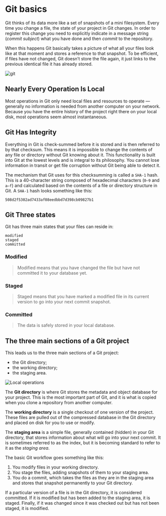 # Git basics

Git thinks of its data more like a set of snapshots of a mini filesystem. Every time you change a file, the state of your project in Git changes.
In order to register this change you need to explicitly indicate in a message string (_commit subject_) what you have done and then _commit_ to the repository.

When this happens Git basically takes a picture of what all your files look like at that moment and stores a reference to that snapshot.
To be efficient, if files have not changed, Git doesn’t store the file again, it just links to the previous identical file it has already stored.

![git](https://git-scm.com/figures/18333fig0105-tn.png)

## Nearly Every Operation Is Local

Most operations in Git only need local files and resources to operate — generally no information is needed from another computer on your network.
Because you have the entire history of the project right there on your local disk, most operations seem almost instantaneous.

## Git Has Integrity

Everything in Git is check-summed before it is stored and is then referred to by that checksum.
This means it is impossible to change the contents of any file or directory without Git knowing about it.
This functionality is built into Git at the lowest levels and is integral to its philosophy.
You cannot lose information in transit or get file corruption without Git being able to detect it.

The mechanism that Git uses for this checksumming is called a `SHA-1` hash. This is a 40-character string composed of hexadecimal characters (`0–9` and `a–f`) and calculated based on the contents of a file or directory structure in Git.
A `SHA-1` hash looks something like this:

    508d2f5302ad7433af08eedbbd7d398cb09827b1

## Git Three states

Git has three main states that your files can reside in:

    modified
    staged
    committed

### Modified

> Modified means that you have changed the file but have not committed it to your database yet.

### Staged

> Staged means that you have marked a modified file in its current version to go into your next commit snapshot.

### Committed

> The data is safely stored in your local database.

## The three main sections of a Git project

This leads us to the three main sections of a Git project:

* the Git directory;
* the working directory;
* the staging area.

![Local operations](https://git-scm.com/figures/18333fig0106-tn.png)

The __Git directory__ is where Git stores the metadata and object database for your project.
This is the most important part of Git, and it is what is copied when you clone a repository from another computer.

The __working directory__ is a single checkout of one version of the project.
These files are pulled out of the compressed database in the Git directory and placed on disk for you to use or modify.

The __staging area__ is a simple file, generally contained (hidden) in your Git directory, that stores information about what will go into your next commit.
It is sometimes referred to as the index, but it is becoming standard to refer to it as the _staging area_.

The basic Git workflow goes something like this:

1. You modify files in your working directory.
2. You stage the files, adding snapshots of them to your staging area.
3. You do a commit, which takes the files as they are in the staging area and stores that snapshot permanently to your Git directory.

If a particular version of a file is in the Git directory, it is considered committed.
If it is modified but has been added to the staging area, it is staged.
Finally, if it was changed since it was checked out but has not been staged, it is modified.
